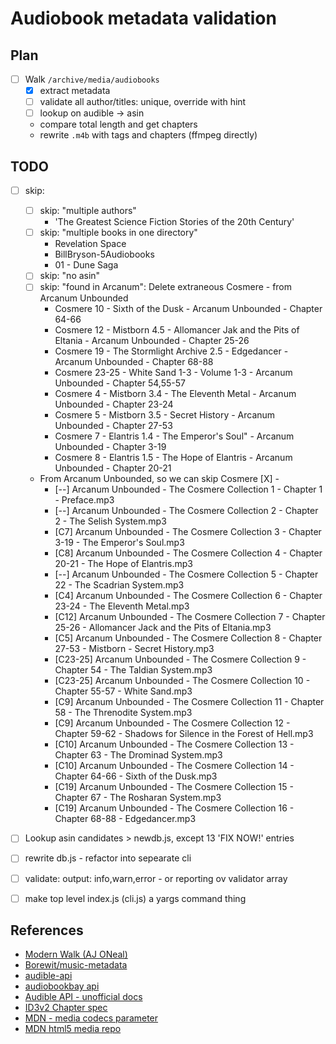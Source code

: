 # Audiobook metadata validation

## Plan

- [ ] Walk `/archive/media/audiobooks`
  - [x] extract metadata
  - [ ] validate all author/titles: unique, override with hint
  - [ ] lookup on audible -> asin
  - compare total length and get chapters
  - rewrite `.m4b` with tags and chapters (ffmpeg directly)

## TODO

- [ ] skip:
  - [ ] skip: "multiple authors"
    - 'The Greatest Science Fiction Stories of the 20th Century'
  - [ ] skip: "multiple books in one directory"
    - Revelation Space
    - BillBryson-5Audiobooks
    - 01 - Dune Saga
  - [ ] skip: "no asin"
  - [ ] skip: "found in Arcanum": Delete extraneous Cosmere - from Arcanum Unbounded
    - Cosmere 10 - Sixth of the Dusk - Arcanum Unbounded - Chapter 64-66
    - Cosmere 12 - Mistborn 4.5 - Allomancer Jak and the Pits of Eltania - Arcanum Unbounded - Chapter 25-26
    - Cosmere 19 - The Stormlight Archive 2.5 - Edgedancer - Arcanum Unbounded - Chapter 68-88
    - Cosmere 23-25 - White Sand 1-3 - Volume 1-3 - Arcanum Unbounded - Chapter 54,55-57
    - Cosmere 4 - Mistborn 3.4 - The Eleventh Metal - Arcanum Unbounded - Chapter 23-24
    - Cosmere 5 - Mistborn 3.5 - Secret History - Arcanum Unbounded - Chapter 27-53
    - Cosmere 7 - Elantris 1.4 - The Emperor's Soul" - Arcanum Unbounded - Chapter 3-19
    - Cosmere 8 - Elantris 1.5 - The Hope of Elantris - Arcanum Unbounded - Chapter 20-21
  - From Arcanum Unbounded, so we can skip Cosmere [X] - 
    - [--] Arcanum Unbounded - The Cosmere Collection 1 - Chapter 1 - Preface.mp3
    - [--] Arcanum Unbounded - The Cosmere Collection 2 - Chapter 2 - The Selish System.mp3
    - [C7] Arcanum Unbounded - The Cosmere Collection 3 - Chapter 3-19 - The Emperor's Soul.mp3
    - [C8] Arcanum Unbounded - The Cosmere Collection 4 - Chapter 20-21 - The Hope of Elantris.mp3
    - [--] Arcanum Unbounded - The Cosmere Collection 5 - Chapter 22 - The Scadrian System.mp3
    - [C4] Arcanum Unbounded - The Cosmere Collection 6 - Chapter 23-24 - The Eleventh Metal.mp3
    - [C12] Arcanum Unbounded - The Cosmere Collection 7 - Chapter 25-26 - Allomancer Jack and the Pits of Eltania.mp3
    - [C5] Arcanum Unbounded - The Cosmere Collection 8 - Chapter 27-53 - Mistborn - Secret History.mp3
    - [C23-25] Arcanum Unbounded - The Cosmere Collection 9 - Chapter 54 - The Taldian System.mp3
    - [C23-25] Arcanum Unbounded - The Cosmere Collection 10 - Chapter 55-57 - White Sand.mp3
    - [C9] Arcanum Unbounded - The Cosmere Collection 11 - Chapter 58 - The Threnodite System.mp3
    - [C9] Arcanum Unbounded - The Cosmere Collection 12 - Chapter 59-62 - Shadows for Silence in the Forest of Hell.mp3
    - [C10] Arcanum Unbounded - The Cosmere Collection 13 - Chapter 63 - The Drominad System.mp3
    - [C10] Arcanum Unbounded - The Cosmere Collection 14 - Chapter 64-66 - Sixth of the Dusk.mp3
    - [C19] Arcanum Unbounded - The Cosmere Collection 15 - Chapter 67 - The Rosharan System.mp3
    - [C19] Arcanum Unbounded - The Cosmere Collection 16 - Chapter 68-88 - Edgedancer.mp3


- [ ] Lookup asin candidates > newdb.js, except 13 'FIX NOW!' entries
- [ ] rewrite db.js - refactor into sepearate cli
- [ ] validate: output: info,warn,error - or reporting ov validator array
- [ ] make top level index.js (cli.js) a yargs command thing

## References

- [Modern Walk (AJ ONeal)](https://therootcompany.com/blog/fs-walk-for-node-js/)
- [Borewit/music-metadata](https://github.com/Borewit/music-metadata)
- [audible-api](https://github.com/book-tools/audible-api)
- [audiobookbay api](https://github.com/ValentinHLica/audiobookbay)
- [Audible API - unofficial docs](https://audible.readthedocs.io/en/latest/misc/external_api.html#products)
- [ID3v2 Chapter spec](https://id3.org/id3v2-chapters-1.0)
- [MDN - media codecs parameter](https://developer.mozilla.org/en-US/docs/Web/Media/Formats/codecs_parameter)
- [MDN html5 media repo](https://github.com/mdn/learning-area/tree/main/html/multimedia-and-embedding)